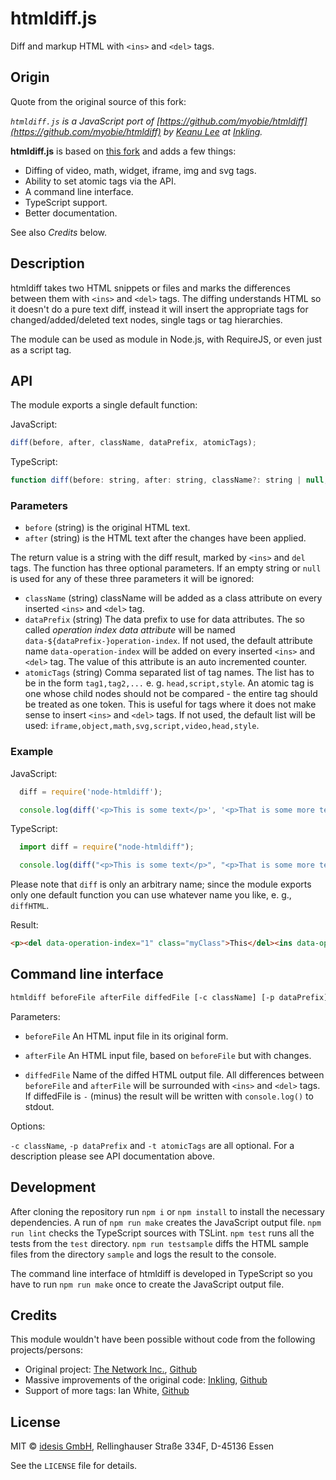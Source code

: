 # htmldiff.js

Diff and markup HTML with `<ins>` and `<del>` tags.


## Origin

Quote from the original source of this fork:

*`htmldiff.js` is a JavaScript port of [https://github.com/myobie/htmldiff](https://github.com/myobie/htmldiff) by
[Keanu Lee](http://keanulee.com) at [Inkling](https://www.inkling.com/).*

**htmldiff.js** is based on [this fork](https://github.com/inkling/htmldiff.js) and adds a few things:

- Diffing of video, math, widget, iframe, img and svg tags.
- Ability to set atomic tags via the API.
- A command line interface.
- TypeScript support.
- Better documentation.

See also *Credits* below.

## Description

htmldiff takes two HTML snippets or files and marks the differences between them with
`<ins>` and `<del>` tags. The diffing understands HTML so it doesn't do a pure text diff,
instead it will insert the appropriate tags for changed/added/deleted text nodes, single 
tags or tag hierarchies.

The module can be used as module in Node.js, with RequireJS, or even just as a script tag.

## API

The module exports a single default function:

JavaScript:

````javascript
diff(before, after, className, dataPrefix, atomicTags);
````

TypeScript:

````javascript
function diff(before: string, after: string, className?: string | null, dataPrefix?: string | null, atomicTags?: string | null): string;
````

### Parameters

- `before` (string) is the original HTML text.
- `after` (string) is the HTML text after the changes have been applied.

The return value is a string with the diff result, marked by `<ins>` and `del` tags. The 
function has three optional parameters. If an empty string or `null` is used for any
of these three parameters it will be ignored:

- `className` (string) className will be added as a class attribute on every inserted 
  `<ins>` and `<del>` tag.
- `dataPrefix` (string) The data prefix to use for data attributes. The so called *operation 
  index data attribute* will be named `data-${dataPrefix-}operation-index`. If not used, 
  the default attribute name `data-operation-index` will be added on every inserted 
  `<ins>` and `<del>` tag. The value of this attribute is an auto incremented counter. 
- `atomicTags` (string) Comma separated list of tag names. The list has to be in the form 
  `tag1,tag2,...` e. g. `head,script,style`. An atomic tag is one whose child nodes should 
  not be compared - the entire tag should be treated as one token. This is useful for tags 
  where it does not make sense to insert `<ins>` and `<del>` tags. If not used, the default 
  list will be used:
  `iframe,object,math,svg,script,video,head,style`.


### Example

JavaScript:

```javascript
  diff = require('node-htmldiff');

  console.log(diff('<p>This is some text</p>', '<p>That is some more text</p>', 'myClass'));
```

TypeScript:

```javascript
  import diff = require("node-htmldiff");

  console.log(diff("<p>This is some text</p>", "<p>That is some more text</p>", "myClass"));
```

Please note that `diff` is only an arbitrary name; since the module exports only one default 
function you can use whatever name you like, e. g., `diffHTML`.

Result:

```html
<p><del data-operation-index="1" class="myClass">This</del><ins data-operation-index="1" class="myClass">That</ins> is some<ins data-operation-index="3" class="myClass"> more</ins> text.</p>
```


## Command line interface

```bash
htmldiff beforeFile afterFile diffedFile [-c className] [-p dataPrefix] [-t atomicTags]
```

Parameters: 

- `beforeFile` An HTML input file in its original form.

- `afterFile` An HTML input file, based on `beforeFile` but with changes.

- `diffedFile` Name of the diffed HTML output file. All differences between
  `beforeFile` and `afterFile` will be surrounded with `<ins>` and `<del>`
  tags. If diffedFile is `-` (minus) the result will be written with 
  `console.log()` to stdout.

Options:

`-c className`, `-p dataPrefix` and `-t atomicTags` are all optional. For a
description please see API documentation above.


## Development

After cloning the repository run `npm i` or `npm install` to install the necessary 
dependencies. A run of `npm run make` creates the JavaScript output file. 
`npm run lint` checks the TypeScript sources with TSLint. `npm test` runs all the
tests from the `test` directory. `npm run testsample` diffs the HTML sample files 
from the directory `sample` and logs the result to the console.

The command line interface of htmldiff is developed in TypeScript so you have to run
`npm run make` once to create the JavaScript output file.


## Credits

This module wouldn't have been possible without code from the following projects/persons:

- Original project: [The Network Inc.](http://www.tninetwork.com), [Github](https://github.com/tnwinc/htmldiff.js)
- Massive improvements of the original code: [Inkling](https://www.inkling.com), [Github](https://github.com/inkling/htmldiff.js)
- Support of more tags: Ian White, [Github](https://github.com/ian97531)


## License

MIT © [idesis GmbH](http://www.idesis.de), Rellinghauser Straße 334F, D-45136 Essen

See the `LICENSE` file for details.
